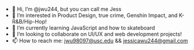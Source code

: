 - 👋 Hi, I’m @jwu244, but you can call me Jess
- 👀 I’m interested in Product Design, true crime, Genshin Impact, and K-R&B/Hip-Hop!
- 🌱 I’m currently learning JavaScript and how to skateboard
- 💞️ I’m looking to collaborate on UI/UX and web development projects!
- 📫 How to reach me: <jwu98097@usc.edu> && <jessicawu244@gmail.com>

<!---
jwu244/jwu244 is a ✨ special ✨ repository because its `README.md` (this file) appears on your GitHub profile.
You can click the Preview link to take a look at your changes.
--->
